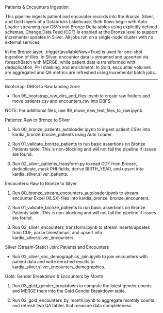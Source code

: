 Patients & Encounters Ingestion

This pipeline ingests patient and encounter records into the Bronze, Silver, and Gold layers of a Databricks Lakehouse. Both flows begin with Auto Loader streaming raw CSVs into Bronze Delta tables using explicitly defined schemas. Change Data Feed (CDF) is enabled at the Bronze level to support incremental updates in Silver. All jobs run on a single-node cluster with no external services.

In the Bronze layer, .trigger(availableNow=True) is used for one-shot ingestion of files. In Silver, encounter data is streamed and upserted via foreachBatch with MERGE, while patient data is transformed with deduplication, PHI masking, and enrichment. In Gold, encounter volumes are aggregated and QA metrics are refreshed using incremental batch jobs.

---

Bootstrap: DBFS to Raw landing zone

- Run 99_bootstrap_raw_dirs_and_files.ipynb to create raw folders and move patients.csv and encounters.csv into DBFS.

NOTE: For additional files, use 99_move_new_test_files_to_raw.ipynb.


Patients: Raw to Bronze to Silver

1. Run 00_bronze_patients_autoloader.ipynb to ingest patient CSVs into kardia_bronze.bronze_patients using Auto Loader.

2. Run 01_validate_bronze_patients to run basic assertions on Bronze Patients table. This is non-blocking and will not fail the pipeline if issues are found.

3. Run 02_silver_patients_transform.py to read CDF from Bronze, deduplicate, mask PHI fields, derive BIRTH_YEAR, and upsert into kardia_silver.silver_patients.


Encounters: Raw to Bronze to Silver

1. Run 00_bronze_stream_encounters_autoloader.ipynb to stream encounter Excel (XLSX) files into kardia_bronze.
   bronze_encounters.

2. Run 01_validate_bronze_patients to run basic assertions on Bronze Patients table. This is non-blocking and will not fail the pipeline if issues are found.

3. Run 02_silver_encounters_transform.ipynb to stream inserts/updates from CDF, parse timestamps, and upsert into kardia_silver.silver_encounters.


Silver (Stream-Static) Join: Patients and Encounters

- Run 02_silver_enc_demographics_join.ipynb to join encounters with patient data and write enriched results to kardia_silver.silver_encounters_demographics.


Gold: Gender Breakdown & Encounters by Month

1. Run 03_gold_gender_breakdown to compute the latest gender counts and MERGE them into the Gold Gender Breakdown table.

2. Run 03_gold_encounters_by_month.ipynb to aggregate monthly counts and refresh two QA tables that measure data completeness.